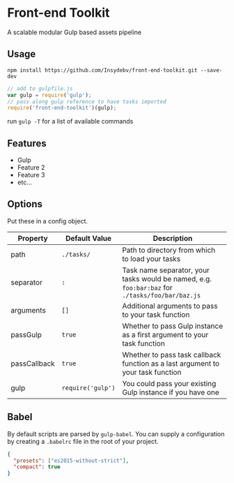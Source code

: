 # Front-end Toolkit
A scalable modular Gulp based assets pipeline

## Usage
`npm install https://github.com/Insydebv/front-end-toolkit.git --save-dev`

```javascript
// add to gulpfile.js
var gulp = require('gulp');
// pass along gulp reference to have tasks imported
require('front-end-toolkit')(gulp);
```

run `gulp -T` for a list of available commands

## Features
- Gulp
- Feature 2
- Feature 3
- etc...

## Options
Put these in a config object.

| Property     | Default Value     | Description
| ------------ | ----------------- | --------------------------------------------------------
| path         | `./tasks/`        | Path to directory from which to load your tasks
| separator    | `:`               | Task name separator, your tasks would be named, e.g. `foo:bar:baz` for `./tasks/foo/bar/baz.js`
| arguments    | `[]`              | Additional arguments to pass to your task function
| passGulp     | `true`            | Whether to pass Gulp instance as a first argument to your task function
| passCallback | `true`            | Whether to pass task callback function as a last argument to your task function
| gulp         | `require('gulp')` | You could pass your existing Gulp instance if you have one


## Babel
By default scripts are parsed by `gulp-babel`. 
You can supply a configuration by creating a `.babelrc` file in the root of your project.
```json
{
  "presets": ["es2015-without-strict"],
  "compact": true
}
```